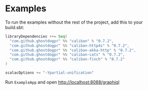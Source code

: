 # Examples

To run the examples without the rest of the project, add this to your build.sbt:

```scala
libraryDependencies ++= Seq(
  "com.github.ghostdogpr" %% "caliban" % "0.7.2",
  "com.github.ghostdogpr" %% "caliban-http4s" % "0.7.2",
  "com.github.ghostdogpr" %% "caliban-akka-http" % "0.7.2",
  "com.github.ghostdogpr" %% "caliban-cats" % "0.7.2",
  "com.github.ghostdogpr" %% "caliban-finch" % "0.7.2"
)

scalacOptions += "-Ypartial-unification"
```

Run `ExampleApp` and open [http://localhost:8088/graphiql](http://localhost:8088/graphiql)

